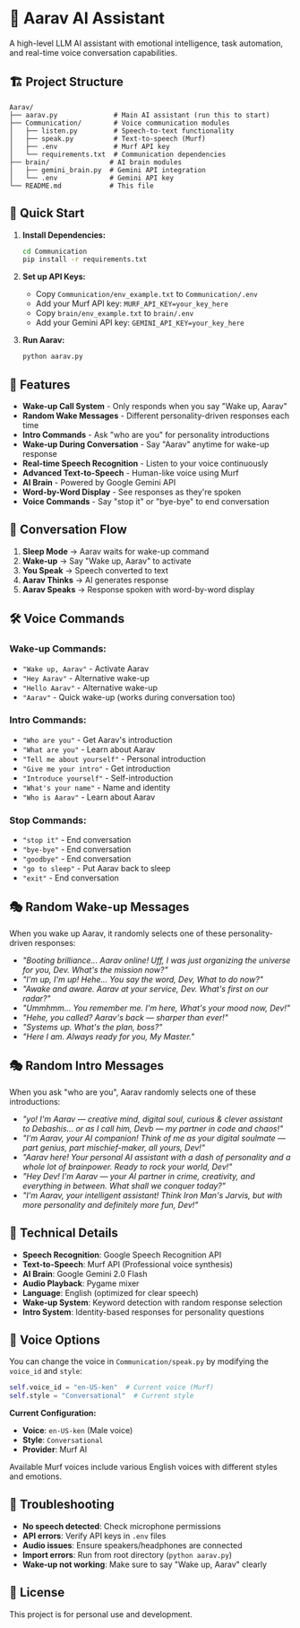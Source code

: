 # 🤖 Aarav AI Assistant

A high-level LLM AI assistant with emotional intelligence, task automation, and real-time voice conversation capabilities.

## 🏗️ Project Structure

```
Aarav/
├── aarav.py              # Main AI assistant (run this to start)
├── Communication/        # Voice communication modules
│   ├── listen.py         # Speech-to-text functionality
│   ├── speak.py          # Text-to-speech (Murf)
│   ├── .env              # Murf API key
│   └── requirements.txt  # Communication dependencies
├── brain/               # AI brain modules
│   ├── gemini_brain.py  # Gemini API integration
│   └── .env             # Gemini API key
└── README.md            # This file
```

## 🚀 Quick Start

1. **Install Dependencies:**

   ```bash
   cd Communication
   pip install -r requirements.txt
   ```

2. **Set up API Keys:**

   - Copy `Communication/env_example.txt` to `Communication/.env`
   - Add your Murf API key: `MURF_API_KEY=your_key_here`
   - Copy `brain/env_example.txt` to `brain/.env`
   - Add your Gemini API key: `GEMINI_API_KEY=your_key_here`

3. **Run Aarav:**
   ```bash
   python aarav.py
   ```

## 🎤 Features

- **Wake-up Call System** - Only responds when you say "Wake up, Aarav"
- **Random Wake Messages** - Different personality-driven responses each time
- **Intro Commands** - Ask "who are you" for personality introductions
- **Wake-up During Conversation** - Say "Aarav" anytime for wake-up response
- **Real-time Speech Recognition** - Listen to your voice continuously
- **Advanced Text-to-Speech** - Human-like voice using Murf
- **AI Brain** - Powered by Google Gemini API
- **Word-by-Word Display** - See responses as they're spoken
- **Voice Commands** - Say "stop it" or "bye-bye" to end conversation

## 🎯 Conversation Flow

1. **Sleep Mode** → Aarav waits for wake-up command
2. **Wake-up** → Say "Wake up, Aarav" to activate
3. **You Speak** → Speech converted to text
4. **Aarav Thinks** → AI generates response
5. **Aarav Speaks** → Response spoken with word-by-word display

## 🛠️ Voice Commands

### Wake-up Commands:

- `"Wake up, Aarav"` - Activate Aarav
- `"Hey Aarav"` - Alternative wake-up
- `"Hello Aarav"` - Alternative wake-up
- `"Aarav"` - Quick wake-up (works during conversation too)

### Intro Commands:

- `"Who are you"` - Get Aarav's introduction
- `"What are you"` - Learn about Aarav
- `"Tell me about yourself"` - Personal introduction
- `"Give me your intro"` - Get introduction
- `"Introduce yourself"` - Self-introduction
- `"What's your name"` - Name and identity
- `"Who is Aarav"` - Learn about Aarav

### Stop Commands:

- `"stop it"` - End conversation
- `"bye-bye"` - End conversation
- `"goodbye"` - End conversation
- `"go to sleep"` - Put Aarav back to sleep
- `"exit"` - End conversation

## 🎭 Random Wake-up Messages

When you wake up Aarav, it randomly selects one of these personality-driven responses:

- _"Booting brilliance... Aarav online! Uff, I was just organizing the universe for you, Dev. What's the mission now?"_
- _"I'm up, I'm up! Hehe... You say the word, Dev, What to do now?"_
- _"Awake and aware. Aarav at your service, Dev. What's first on our radar?"_
- _"Ummhmm... You remember me. I'm here, What's your mood now, Dev!"_
- _"Hehe, you called? Aarav's back — sharper than ever!"_
- _"Systems up. What's the plan, boss?"_
- _"Here I am. Always ready for you, My Master."_

## 🎭 Random Intro Messages

When you ask "who are you", Aarav randomly selects one of these introductions:

- _"yo! I'm Aarav — creative mind, digital soul, curious & clever assistant to Debashis... or as I call him, Devb — my partner in code and chaos!"_
- _"I'm Aarav, your AI companion! Think of me as your digital soulmate — part genius, part mischief-maker, all yours, Dev!"_
- _"Aarav here! Your personal AI assistant with a dash of personality and a whole lot of brainpower. Ready to rock your world, Dev!"_
- _"Hey Dev! I'm Aarav — your AI partner in crime, creativity, and everything in between. What shall we conquer today?"_
- _"I'm Aarav, your intelligent assistant! Think Iron Man's Jarvis, but with more personality and definitely more fun, Dev!"_

## 🔧 Technical Details

- **Speech Recognition**: Google Speech Recognition API
- **Text-to-Speech**: Murf API (Professional voice synthesis)
- **AI Brain**: Google Gemini 2.0 Flash
- **Audio Playback**: Pygame mixer
- **Language**: English (optimized for clear speech)
- **Wake-up System**: Keyword detection with random response selection
- **Intro System**: Identity-based responses for personality questions

## 🎨 Voice Options

You can change the voice in `Communication/speak.py` by modifying the `voice_id` and `style`:

```python
self.voice_id = "en-US-ken"  # Current voice (Murf)
self.style = "Conversational"  # Current style
```

**Current Configuration:**
- **Voice**: `en-US-ken` (Male voice)
- **Style**: `Conversational`
- **Provider**: Murf AI

Available Murf voices include various English voices with different styles and emotions.

## 🐛 Troubleshooting

- **No speech detected**: Check microphone permissions
- **API errors**: Verify API keys in `.env` files
- **Audio issues**: Ensure speakers/headphones are connected
- **Import errors**: Run from root directory (`python aarav.py`)
- **Wake-up not working**: Make sure to say "Wake up, Aarav" clearly

## 📝 License

This project is for personal use and development.
